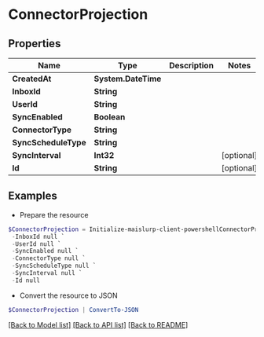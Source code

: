 # ConnectorProjection
## Properties

Name | Type | Description | Notes
------------ | ------------- | ------------- | -------------
**CreatedAt** | **System.DateTime** |  | 
**InboxId** | **String** |  | 
**UserId** | **String** |  | 
**SyncEnabled** | **Boolean** |  | 
**ConnectorType** | **String** |  | 
**SyncScheduleType** | **String** |  | 
**SyncInterval** | **Int32** |  | [optional] 
**Id** | **String** |  | [optional] 

## Examples

- Prepare the resource
```powershell
$ConnectorProjection = Initialize-maislurp-client-powershellConnectorProjection  -CreatedAt null `
 -InboxId null `
 -UserId null `
 -SyncEnabled null `
 -ConnectorType null `
 -SyncScheduleType null `
 -SyncInterval null `
 -Id null
```

- Convert the resource to JSON
```powershell
$ConnectorProjection | ConvertTo-JSON
```

[[Back to Model list]](../README#documentation-for-models) [[Back to API list]](../README#documentation-for-api-endpoints) [[Back to README]](../README)

